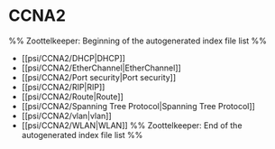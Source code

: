 # CCNA2
%% Zoottelkeeper: Beginning of the autogenerated index file list  %%
-  [[psi/CCNA2/DHCP|DHCP]]
-  [[psi/CCNA2/EtherChannel|EtherChannel]]
-  [[psi/CCNA2/Port security|Port security]]
-  [[psi/CCNA2/RIP|RIP]]
-  [[psi/CCNA2/Route|Route]]
-  [[psi/CCNA2/Spanning Tree Protocol|Spanning Tree Protocol]]
-  [[psi/CCNA2/vlan|vlan]]
-  [[psi/CCNA2/WLAN|WLAN]]
%% Zoottelkeeper: End of the autogenerated index file list  %%

